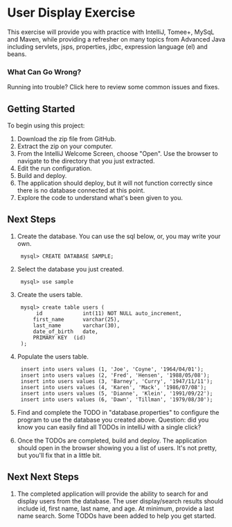 # User Display Exercise

This exercise will provide you with practice with IntelliJ, Tomee+, MySqL and Maven, while providing a refresher
on many topics from Advanced Java including servlets, jsps, properties, jdbc, expression language (el) and beans. 

### What Can Go Wrong?

Running into trouble? Click here to review some common issues and fixes. 

## Getting Started

To begin using this project:

1. Download the zip file from GitHub.
2. Extract the zip on your computer.
3. From the IntelliJ Welcome Screen, choose "Open". Use the browser to navigate to the directory that you just extracted.
4. Edit the run configuration.
5. Build and deploy.
6. The application should deploy, but it will not function correctly since there is no database connected at this point.
7. Explore the code to understand what's been given to you.


## Next Steps

1. Create the database. You can use the sql below, or, you may write your own.

        mysql> CREATE DATABASE SAMPLE;
       
1. Select the database you just created. 

        mysql> use sample
    
1. Create the users table.
    
        mysql> create table users (
             id             int(11) NOT NULL auto_increment,
            first_name      varchar(25),
            last_name       varchar(30),
            date_of_birth   date,
            PRIMARY KEY  (id)
        );

1. Populate the users table. 

        insert into users values (1, 'Joe', 'Coyne', '1964/04/01');
        insert into users values (2, 'Fred', 'Hensen', '1988/05/08');
        insert into users values (3, 'Barney', 'Curry', '1947/11/11');
        insert into users values (4, 'Karen', 'Mack', '1986/07/08');
        insert into users values (5, 'Dianne', 'Klein', '1991/09/22');
        insert into users values (6, 'Dawn', 'Tillman', '1979/08/30');
        
1. Find and complete the TODO in "database.properties" to configure the program to use the database you created above. Question: did you know you can easily find all TODOs in intelliJ with a single click?

1. Once the TODOs are completed, build and deploy. The application should open in the browser showing you a list of users. It's not pretty, but you'll fix that in a little bit.

## Next Next Steps

1. The completed application will provide the ability to search for and display users from the database. The user display/search results
    should include id, first name, last name, and age. At minimum, provide a last name search. Some TODOs have been added to help you get started.
